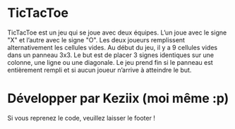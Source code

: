 # TicTacToe
TicTacToe est un jeu qui se joue avec deux équipes. L’un joue avec le signe "X" et l’autre avec le signe "O". Les deux joueurs remplissent alternativement les cellules vides. Au début du jeu, il y a 9 cellules vides dans un panneau 3x3. Le but est de placer 3 signes identiques sur une colonne, une ligne ou une diagonale. Le jeu prend fin si le panneau est entièrement rempli et si aucun joueur n’arrive à atteindre le but.

# Développer par Keziix (moi même :p)
Si vous reprenez le code, veuillez laisser le footer !
